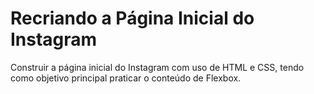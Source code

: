 # Recriando a Página Inicial do Instagram
Construir a página inicial do Instagram com uso de HTML e CSS, tendo como objetivo principal praticar o conteúdo de Flexbox.
